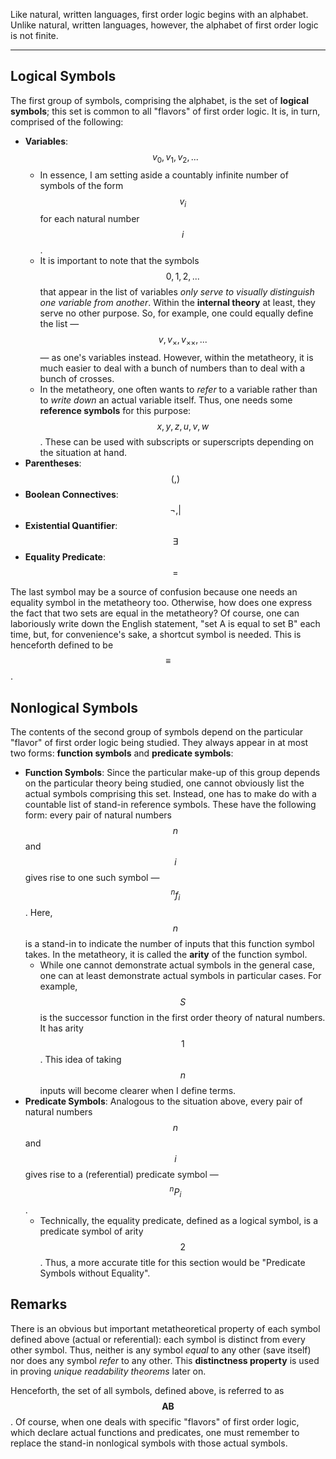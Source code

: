 Like natural, written languages, first order logic begins with an alphabet. Unlike natural, written languages, however, the alphabet of first order logic is not finite.

---


## Logical Symbols

The first group of symbols, comprising the alphabet, is the set of **logical symbols**; this set is common to all "flavors" of first order logic. It is, in turn, comprised of the following:

* **Variables**: $$v_0, v_1, v_2, ...$$
	* In essence, I am setting aside a countably infinite number of symbols of the form $$v_i$$ for each natural number $$i$$.
	* It is important to note that the symbols $$0, 1, 2, ...$$ that appear in the list of variables _only serve to visually distinguish one variable from another_. Within the **internal theory** at least, they serve no other purpose. So, for example, one could equally define the list &mdash; $$v, v_\times, v_{\times\times}, ...$$ &mdash; as one's variables instead. However, within the metatheory, it is much easier to deal with a bunch of numbers than to deal with a bunch of crosses.
	* In the metatheory, one often wants to _refer_ to a variable rather than to _write down_ an actual variable itself. Thus, one needs some **reference symbols** for this purpose: $$x, y, z, u, v, w$$. These can be used with subscripts or superscripts depending on the situation at hand.
* **Parentheses**: $$(, )$$
* **Boolean Connectives**: $$\neg, |$$
* **Existential Quantifier**: $$\exists$$
* **Equality Predicate**: $$=$$

The last symbol may be a source of confusion because one needs an equality symbol in the metatheory too. Otherwise, how does one express the fact that two sets are equal in the metatheory? Of course, one can laboriously write down the English statement, "set A is equal to set B" each time, but, for convenience's sake, a shortcut symbol is needed. This is henceforth defined to be $$\equiv$$.


## Nonlogical Symbols

The contents of the second group of symbols depend on the particular "flavor" of first order logic being studied. They always appear in at most two forms: **function symbols** and **predicate symbols**:

* **Function Symbols**: Since the particular make-up of this group depends on the particular theory being studied, one cannot obviously list the actual symbols comprising this set. Instead, one has to make do with a countable list of stand-in reference symbols. These have the following form: every pair of natural numbers $$n$$ and $$i$$ gives rise to one such symbol &mdash; $$^nf_i$$. Here, $$n$$ is a stand-in to indicate the number of inputs that this function symbol takes. In the metatheory, it is called the **arity** of the function symbol.
	* While one cannot demonstrate actual symbols in the general case, one can at least demonstrate actual symbols in particular cases. For example, $$S$$ is the successor function in the first order theory of natural numbers. It has arity $$1$$. This idea of taking $$n$$ inputs will become clearer when I define terms.
* **Predicate Symbols**: Analogous to the situation above, every pair of natural numbers $$n$$ and $$i$$ gives rise to a (referential) predicate symbol &mdash; $$^nP_i$$.
	* Technically, the equality predicate, defined as a logical symbol, is a predicate symbol of arity $$2$$. Thus, a more accurate title for this section would be "Predicate Symbols without Equality".


## Remarks

There is an obvious but important metatheoretical property of each symbol defined above (actual or referential): each symbol is distinct from every other symbol. Thus, neither is any symbol _equal_ to any other (save itself) nor does any symbol _refer_ to any other. This **distinctness property** is used in proving _unique readability theorems_ later on.

Henceforth, the set of all symbols, defined above, is referred to as $$\mathbf{AB}$$. Of course, when one deals with specific "flavors" of first order logic, which declare actual functions and predicates, one must remember to replace the stand-in nonlogical symbols with those actual symbols.